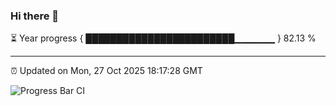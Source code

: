 ### Hi there 👋

⏳ Year progress { ████████████████████████▁▁▁▁▁▁ } 82.13 %

---

⏰ Updated on Mon, 27 Oct 2025 18:17:28 GMT

![Progress Bar CI](https://github.com/Shyam-Makwana/GitHub-Actions-Demo/workflows/Progress%20Bar%20CI/badge.svg)
